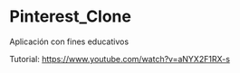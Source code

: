 # Pinterest_Clone
Aplicación con fines educativos

Tutorial: https://www.youtube.com/watch?v=aNYX2F1RX-s
